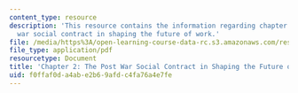 ```yaml
---
content_type: resource
description: 'This resource contains the information regarding chapter 2: the post
  war social contract in shaping the future of work.'
file: /media/https%3A/open-learning-course-data-rc.s3.amazonaws.com/res-15-003-shaping-the-future-of-work-15-662x-spring-2016/f0ffaf0da4abe2b69afdc4fa76a4e7fe_MITRES_15_003S16_Chapter2.pdf
file_type: application/pdf
resourcetype: Document
title: 'Chapter 2: The Post War Social Contract in Shaping the Future of Work'
uid: f0ffaf0d-a4ab-e2b6-9afd-c4fa76a4e7fe
---
```

